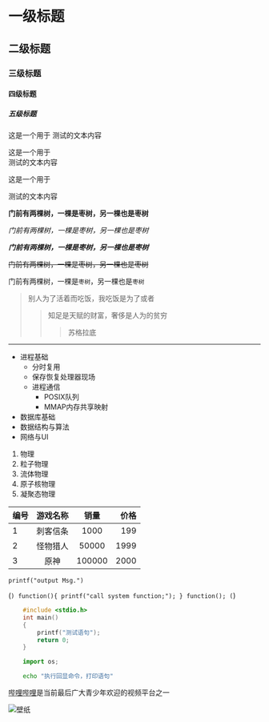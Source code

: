 # 一级标题

## 二级标题

### 三级标题

#### 四级标题

##### 五级标题

这是一个用于
测试的文本内容

这是一个用于<br>测试的文本内容

这是一个用于

测试的文本内容

**门前有两棵树，一棵是枣树，另一棵也是枣树**

*门前有两棵树，一棵是枣树，另一棵也是枣树*

***门前有两棵树，一棵是枣树，另一棵也是枣树***

~~门前有两棵树，一棵是枣树，另一棵也是枣树~~

门前有两棵树，一棵是`枣树`，另一棵也是`枣树`


> 别人为了活着而吃饭，我吃饭是为了或者
>> 知足是天赋的财富，奢侈是人为的贫穷
>>> 苏格拉底

---
* 进程基础
  * 分时复用
  * 保存恢复处理器现场
  * 进程通信
    * POSIX队列
    * MMAP内存共享映射
* 数据库基础
* 数据结构与算法
* 网络与UI

1. 物理
  1. 粒子物理
  2. 流体物理
  3. 原子核物理
  4. 凝聚态物理

编号|游戏名称|销量|价格
---|:--:|:--:|---:
1|刺客信条|1000|199
2|怪物猎人|50000|1999
3|原神|100000|2000

`printf("output Msg.")`

(```)
	function(){
		printf("call system function;");
	}
	function();
(```)

```c
	#include <stdio.h>
	int main()
	{
		printf("测试语句");
		return 0;
	}
```

```python
	import os;
```

```bash
	echo "执行回显命令，打印语句"
```

[哔哩哔哩](https://bilibili.com "点击进入B站")是当前最后广大青少年欢迎的视频平台之一

![壁纸](https://postimg.cc/RNBXXh1K "图片显示")

